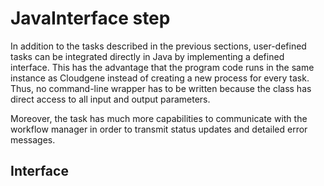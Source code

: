 # JavaInterface step

In addition to the tasks described in the previous sections, user-defined tasks can be integrated directly in Java by implementing a defined interface. This has the advantage that the program code runs in the same instance as Cloudgene instead of creating a new process for every task. Thus, no command-line wrapper has to be written because the class has direct access to all input and output parameters.

Moreover, the task has much more capabilities to communicate with the workflow manager in order to transmit status updates and detailed error messages.

## Interface
